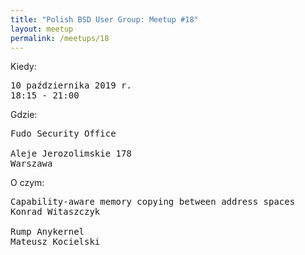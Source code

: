 ```yaml
---
title: "Polish BSD User Group: Meetup #18"
layout: meetup
permalink: /meetups/18
---
```

Kiedy:
<pre>
10 października 2019 r.
18:15 - 21:00
</pre>
Gdzie:
<pre>
Fudo Security Office

Aleje Jerozolimskie 178
Warszawa
</pre>
O czym:
<pre style="white-space: pre-wrap;">
Capability-aware memory copying between address spaces
Konrad Witaszczyk

Rump Anykernel
Mateusz Kocielski
</pre>
